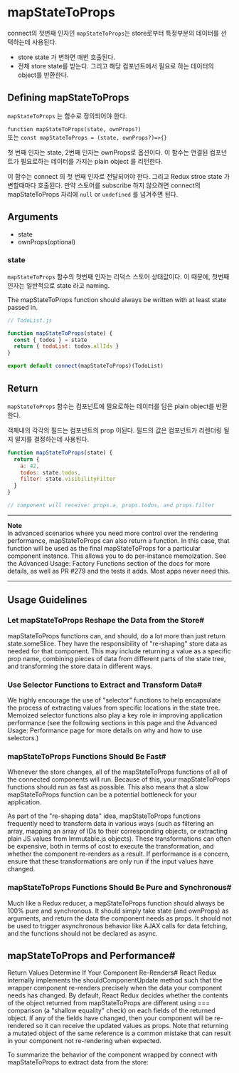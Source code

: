 # mapStateToProps

connect의 첫번째 인자인 `mapStateToProps`는 store로부터 특정부분의 데이터를 선택하는데 사용된다. 

- store state 가 변하면 매번 호출된다. 
- 전체 store state를 받는다. 그리고 해당 컴포넌트에서 필요로 하는 데이터의 object를 반환한다. 

## Defining mapStateToProps

`mapStateToProps` 는 함수로 정의되어야 한다. 

`function mapStateToProps(state, ownProps?)`  
또는
`const mapStateToProps = (state, ownProps?)=>{}`

첫 번째 인자는 state, 2번째 인자는 ownProps로 옵션이다. 이 함수는 연결된 컴포넌트가 필요로하는 데이터를 가지는 plain object 를 리턴한다. 

이 함수는 connect 의 첫 번째 인자로 전달되어야 한다. 그리고 Redux stroe state 가 변할때마다 호출된다. 만약 스토어를 subscribe 하지 않으려면 connect의 mapStateToProps 자리에 `null` or `undefined` 를 넘겨주면 된다. 

## Arguments

- state
- ownProps(optional)

### state

`mapStateToProps` 함수의 첫번째 인자는 리덕스 스토어 상태값이다. 이 때문에, 첫번째 인자는 일반적으로 state 라고 naming. 

The mapStateToProps function should always be written with at least state passed in.

```js
// TodoList.js

function mapStateToProps(state) {
  const { todos } = state
  return { todoList: todos.allIds }
}

export default connect(mapStateToProps)(TodoList)
```


## Return

`mapStateToProps` 함수는 컴포넌트에 필요로하는 데이터를 담은 plain object를 반환한다. 

객체내의 각각의 필드는 컴포넌트의 prop 이된다. 
필드의 값은 컴포넌트가 리렌더링 될지 말지를 결정하는데 사용된다. 

```js
function mapStateToProps(state) {
  return {
    a: 42,
    todos: state.todos,
    filter: state.visibilityFilter
  }
}

// component will receive: props.a, props.todos, and props.filter
```

---
**Note**  
In advanced scenarios where you need more control over the rendering performance, mapStateToProps can also return a function. In this case, that function will be used as the final mapStateToProps for a particular component instance. This allows you to do per-instance memoization. See the Advanced Usage: Factory Functions section of the docs for more details, as well as PR #279 and the tests it adds. Most apps never need this.

---

## Usage Guidelines

### Let mapStateToProps Reshape the Data from the Store#
mapStateToProps functions can, and should, do a lot more than just return state.someSlice. They have the responsibility of "re-shaping" store data as needed for that component. This may include returning a value as a specific prop name, combining pieces of data from different parts of the state tree, and transforming the store data in different ways.

### Use Selector Functions to Extract and Transform Data#
We highly encourage the use of "selector" functions to help encapsulate the process of extracting values from specific locations in the state tree. Memoized selector functions also play a key role in improving application performance (see the following sections in this page and the Advanced Usage: Performance page for more details on why and how to use selectors.)

### mapStateToProps Functions Should Be Fast#
Whenever the store changes, all of the mapStateToProps functions of all of the connected components will run. Because of this, your mapStateToProps functions should run as fast as possible. This also means that a slow mapStateToProps function can be a potential bottleneck for your application.

As part of the "re-shaping data" idea, mapStateToProps functions frequently need to transform data in various ways (such as filtering an array, mapping an array of IDs to their corresponding objects, or extracting plain JS values from Immutable.js objects). These transformations can often be expensive, both in terms of cost to execute the transformation, and whether the component re-renders as a result. If performance is a concern, ensure that these transformations are only run if the input values have changed.

### mapStateToProps Functions Should Be Pure and Synchronous#

Much like a Redux reducer, a mapStateToProps function should always be 100% pure and synchronous. It should simply take state (and ownProps) as arguments, and return the data the component needs as props. It should not be used to trigger asynchronous behavior like AJAX calls for data fetching, and the functions should not be declared as async.

## mapStateToProps and Performance#

Return Values Determine If Your Component Re-Renders#
React Redux internally implements the shouldComponentUpdate method such that the wrapper component re-renders precisely when the data your component needs has changed. By default, React Redux decides whether the contents of the object returned from mapStateToProps are different using === comparison (a "shallow equality" check) on each fields of the returned object. If any of the fields have changed, then your component will be re-rendered so it can receive the updated values as props. Note that returning a mutated object of the same reference is a common mistake that can result in your component not re-rendering when expected.

To summarize the behavior of the component wrapped by connect with mapStateToProps to extract data from the store: